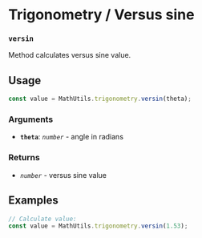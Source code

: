 Trigonometry / Versus sine
==========================

### `versin`

Method calculates versus sine value.


Usage
-----

```js
const value = MathUtils.trigonometry.versin(theta);
```


### Arguments

* **`theta`**: *`number`* - angle in radians


### Returns

* *`number`* - versus sine value


Examples
--------

```js
// Calculate value:
const value = MathUtils.trigonometry.versin(1.53);
```

